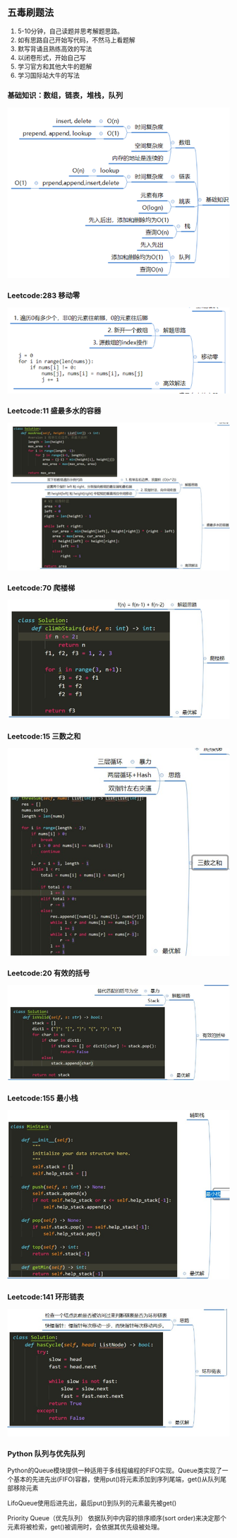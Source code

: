 ## 五毒刷题法
1. 5-10分钟，自己读题并思考解题思路。
2. 如有思路自己开始写代码，不然马上看题解
3. 默写背诵且熟练高效的写法
4. 以闭卷形式，开始自己写
5. 学习官方和其他大牛的题解
6. 学习国际站大牛的写法

### 基础知识：数组，链表，堆栈，队列
![BaseKnowlege](../img/baseknowledge.PNG)
### Leetcode:283 移动零
![283](../img/283.PNG)

### Leetcode:11 盛最多水的容器
![11](../img/11.jpg)

### Leetcode:70 爬楼梯
![70](../img/70.jpg)

### Leetcode:15 三数之和
![15](../img/15.jpg)

### Leetcode:20 有效的括号
![20](../img/20.jpg)

### Leetcode:155 最小栈
![155](../img/155.jpg)

### Leetcode:141 环形链表
![141](../img/141.jpg)

### Python 队列与优先队列

  Python的Queue模块提供一种适用于多线程编程的FIFO实现。Queue类实现了一个基本的先进先出(FIFO)容器，使用put()将元素添加到序列尾端，get()从队列尾部移除元素

  LifoQueue使用后进先出，最后put()到队列的元素最先被get()

  Priority Queue（优先队列）
  依据队列中内容的排序顺序(sort order)来决定那个元素将被检索，get()被调用时，会依据其优先级被处理。
  
